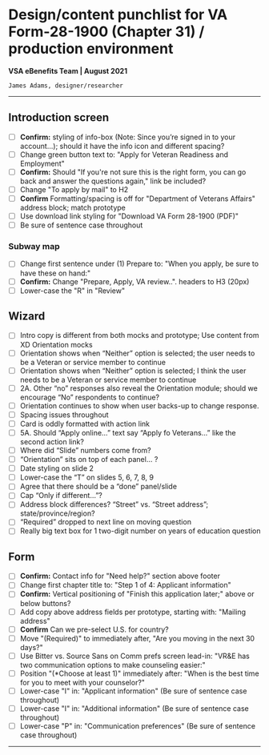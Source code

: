 # Design/content punchlist for VA Form-28-1900 (Chapter 31) / production environment
**VSA eBenefits Team | August 2021**

`James Adams, designer/researcher`

---

## Introduction screen
- [ ] **Confirm:** styling of info-box (Note: Since you’re signed in to your account...); should it have the info icon and different spacing?
- [ ] Change green button text to: "Apply for Veteran Readiness and Employment"
- [ ] **Confirm:** Should "If you're not sure this is the right form, you can go back and answer the questions again," link be included?
- [ ] Change "To apply by mail" to H2
- [ ] **Confirm** Formatting/spacing is off for "Department of Veterans Affairs" address block; match prototype
- [ ] Use download link styling for "Download VA Form 28-1900 (PDF)"
- [ ] Be sure of sentence case throughout

### Subway map
- [ ] Change first sentence under (1) Prepare to: "When you apply, be sure to have these on hand:"
- [ ] **Confirm:** Change "Prepare, Apply, VA review..". headers to H3 (20px) 
- [ ] Lower-case the "R" in "Review"

## Wizard
- [ ] Intro copy is different from both mocks and prototype; Use content from XD Orientation mocks
- [ ] Orientation shows when “Neither” option is selected; the user needs to be a Veteran or service member to continue
- [ ] Orientation shows when “Neither” option is selected; I think the user needs to be a Veteran or service member to continue
- [ ] 2A. Other “no” responses also reveal the Orientation module; should we encourage “No” respondents to continue?
- [ ] Orientation continues to show when user backs-up to change response.
- [ ] Spacing issues throughout
- [ ] Card is oddly formatted with action link
- [ ] 5A. Should “Apply online…” text say “Apply fo Veterans…” like the second action link?
- [ ] Where did “Slide” numbers come from?
- [ ] “Orientation” sits on top of each panel… ?
- [ ] Date styling on slide 2
- [ ] Lower-case the “T” on slides 5, 6, 7, 8, 9
- [ ] Agree that there should be a “done” panel/slide
- [ ] Cap “Only if different…”?
- [ ] Address block differences? “Street” vs. “Street address”; state/province/region?
- [ ] “Required” dropped to next line on moving question
- [ ] Really big text box for 1 two-digit number on years of education question

## Form
- [ ] **Confirm:** Contact info for "Need help?" section above footer
- [ ] Change first chapter title to: "Step 1 of 4:  Applicant information"
- [ ] **Confirm:** Vertical positioning of "Finish this application later;" above or below buttons?
- [ ] Add copy above address fields per prototype, starting with: "Mailing address"
- [ ] **Confirm** Can we pre-select U.S. for country?
- [ ] Move "(Required)" to immediately after, "Are you moving in the next 30 days?"
- [ ] Use Bitter vs. Source Sans on Comm prefs screen lead-in: "VR&E has two communication options to make counseling easier:"
- [ ] Position "(*Choose at least 1)" immediately after: "When is the best time for you to meet with your  counselor?"
- [ ] Lower-case "I" in: "Applicant information" (Be sure of sentence case throughout)
- [ ] Lower-case "I" in: "Additional information" (Be sure of sentence case throughout)
- [ ] Lower-case "P" in: "Communication preferences" (Be sure of sentence case throughout)

---
